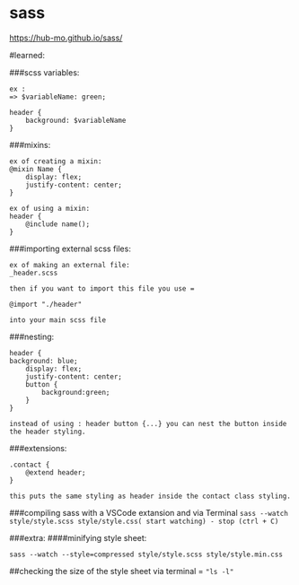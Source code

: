 # sass

https://hub-mo.github.io/sass/


#learned:

###scss variables:

    ex :
    => $variableName: green;

    header {
        background: $variableName
    }


###mixins:

    ex of creating a mixin: 
    @mixin Name {
        display: flex;
        justify-content: center;
    }

    ex of using a mixin:
    header {
        @include name();
    }
    

###importing external scss files:

    ex of making an external file: 
    _header.scss

    then if you want to import this file you use =

    @import "./header" 

    into your main scss file

###nesting:

    

    header {
    background: blue;
        display: flex;
        justify-content: center;
        button {
            background:green;
        }
    }

    instead of using : header button {...} you can nest the button inside the header styling.
    
    

###extensions:

    .contact {
        @extend header;
    }

    this puts the same styling as header inside the contact class styling.

###compiling sass with a VSCode extansion and via Terminal 
```sass --watch style/style.scss style/style.css( start watching) - stop (ctrl + C)```


###extra:
####minifying style sheet:

    sass --watch --style=compressed style/style.scss style/style.min.css

##checking the size of the style sheet via terminal = ```"ls -l"```

